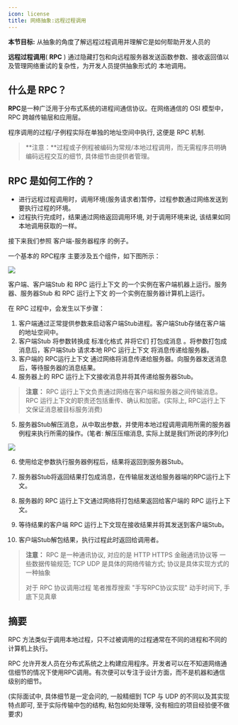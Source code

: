 ```yaml
---
icon: license
title: 网络抽象:远程过程调用
---
```


**本节目标:** 从抽象的角度了解远程过程调用并理解它是如何帮助开发人员的

**远程过程调用**( **RPC** ) 通过隐藏打包和向远程服务器发送函数参数、接收返回值以及管理网络重试的复杂性，为开发人员提供抽象形式的 本地调用。

## 什么是 RPC？

**RPC**是一种广泛用于分布式系统的进程间通信协议。在网络通信的 OSI 模型中，RPC 跨越传输层和应用层。

程序调用的过程/子例程实际在单独的地址空间中执行, 这便是 RPC 机制.

> **注意：**过程或子例程被编码为常规/本地过程调用，而无需程序员明确编码远程交互的细节, 具体细节由提供者管理。

## RPC 是如何工作的？

- 进行远程过程调用时，调用环境(服务请求者)暂停，过程参数通过网络发送到要执行过程的环境。
- 过程执行完成时，结果通过网络返回调用环境, 对于调用环境来说, 该结果如同本地调用获取的一样。

接下来我们参照 客户端-服务器程序 的例子。

一个基本的 RPC程序 主要涉及五个组件，如下图所示：

![](https://cdn.jsdelivr.net/gh/gaoxiang15125/BlogImage@master/1676040174738.png)

客户端、客户端Stub 和 RPC 运行上下文 的一个实例在客户端机器上运行。服务器、服务器Stub 和 RPC 运行上下文 的一个实例在服务器计算机上运行。

在 RPC 过程中，会发生以下步骤：

1. 客户端通过正常提供参数来启动客户端Stub进程。客户端Stub存储在客户端的地址空间中。
2. 客户端Stub 将参数转换成 标准化格式 并将它们 打包成消息 。将参数打包成消息后，客户端Stub 请求本地 RPC 运行上下文 将消息传递给服务器。
3. 客户端的 RPC运行上下文 通过网络将消息传递给服务器。向服务器发送消息后，等待服务器的消息结果。
4. 服务器上的 RPC 运行上下文接收消息并将其传递给服务器Stub。

> **注意：** RPC 运行上下文负责通过网络在客户端和服务器之间传输消息。RPC 运行上下文的职责还包括重传、确认和加密。(实际上, RPC运行上下文保证消息被目标服务消费)

5. 服务器Stub解压消息，从中取出参数，并使用本地过程调用调用所需的服务器例程来执行所需的操作。(笔者: 解压压缩消息, 实际上就是我们所说的序列化)

![](https://cdn.jsdelivr.net/gh/gaoxiang15125/BlogImage@master/5cd60d9dea6b680a8d8e2339e911104.png)

6. 使用给定参数执行服务器例程后，结果将返回到服务器Stub。

7. 服务器Stub将返回结果打包成消息，在传输层发送给服务器端的RPC运行上下文。

8. 服务器的 RPC 运行上下文通过网络将打包结果返回给客户端的 RPC 运行上下文。

9. 等待结果的客户端 RPC 运行上下文现在接收结果并将其发送到客户端Stub。

10. 客户端Stub解包结果，执行过程此时返回给调用者。

> **注意：** RPC 是一种通讯协议, 对应的是 HTTP HTTPS 金融通讯协议等 一些数据传输规范; TCP UDP 是具体的网络传输方式; 协议是具体实现方式的一种抽象
>
> 对于 RPC 协议调用过程 笔者推荐搜索 "手写RPC协议实现" 动手时间下, 手底下见真章



## 摘要

RPC 方法类似于调用本地过程，只不过被调用的过程通常在不同的进程和不同的计算机上执行。

RPC 允许开发人员在分布式系统之上构建应用程序。开发者可以在不知道网络通信细节的情况下使用RPC调用。有次便可以专注于设计方面，而不是机器和通信级别的细节。

(实际面试中, 具体细节是一定会问的, 一般精细到 TCP 与 UDP 的不同以及其实现特点即可, 至于实际传输中包的结构, 粘包如何处理等, 没有相应的项目经验便不做要求)